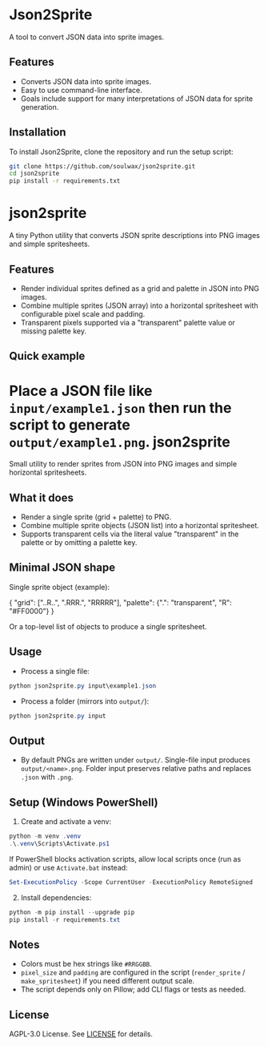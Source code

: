 # Json2Sprite

A tool to convert JSON data into sprite images.

## Features

- Converts JSON data into sprite images.
- Easy to use command-line interface.
- Goals include support for many interpretations of JSON data for sprite generation.

## Installation

To install Json2Sprite, clone the repository and run the setup script:

```bash
git clone https://github.com/soulwax/json2sprite.git
cd json2sprite
pip install -r requirements.txt
```

json2sprite
=========

A tiny Python utility that converts JSON sprite descriptions into PNG images and simple spritesheets.

Features
--------
- Render individual sprites defined as a grid and palette in JSON into PNG images.
- Combine multiple sprites (JSON array) into a horizontal spritesheet with configurable pixel scale and padding.
- Transparent pixels supported via a "transparent" palette value or missing palette key.

Quick example
-------------
Place a JSON file like `input/example1.json` then run the script to generate `output/example1.png`.
json2sprite
==========

Small utility to render sprites from JSON into PNG images and simple horizontal spritesheets.

What it does
------------
- Render a single sprite (grid + palette) to PNG.
- Combine multiple sprite objects (JSON list) into a horizontal spritesheet.
- Supports transparent cells via the literal value "transparent" in the palette or by omitting a palette key.

Minimal JSON shape
------------------
Single sprite object (example):

{
  "grid": ["..R..", ".RRR.", "RRRRR"],
  "palette": {".": "transparent", "R": "#FF0000"}
}

Or a top-level list of objects to produce a single spritesheet.

Usage
-----
- Process a single file:

```powershell
python json2sprite.py input\example1.json
```

- Process a folder (mirrors into `output/`):

```powershell
python json2sprite.py input
```

Output
------

- By default PNGs are written under `output/`. Single-file input produces `output/<name>.png`. Folder input preserves relative paths and replaces `.json` with `.png`.

Setup (Windows PowerShell)
--------------------------

1) Create and activate a venv:

```powershell
python -m venv .venv
.\.venv\Scripts\Activate.ps1
```

If PowerShell blocks activation scripts, allow local scripts once (run as admin) or use `Activate.bat` instead:

```powershell
Set-ExecutionPolicy -Scope CurrentUser -ExecutionPolicy RemoteSigned
```

2) Install dependencies:

```powershell
python -m pip install --upgrade pip
pip install -r requirements.txt
```

Notes
-----

- Colors must be hex strings like `#RRGGBB`.
- `pixel_size` and `padding` are configured in the script (`render_sprite` / `make_spritesheet`) if you need different output scale.
- The script depends only on Pillow; add CLI flags or tests as needed.

License
-------

AGPL-3.0 License. See [LICENSE](LICENSE) for details.
